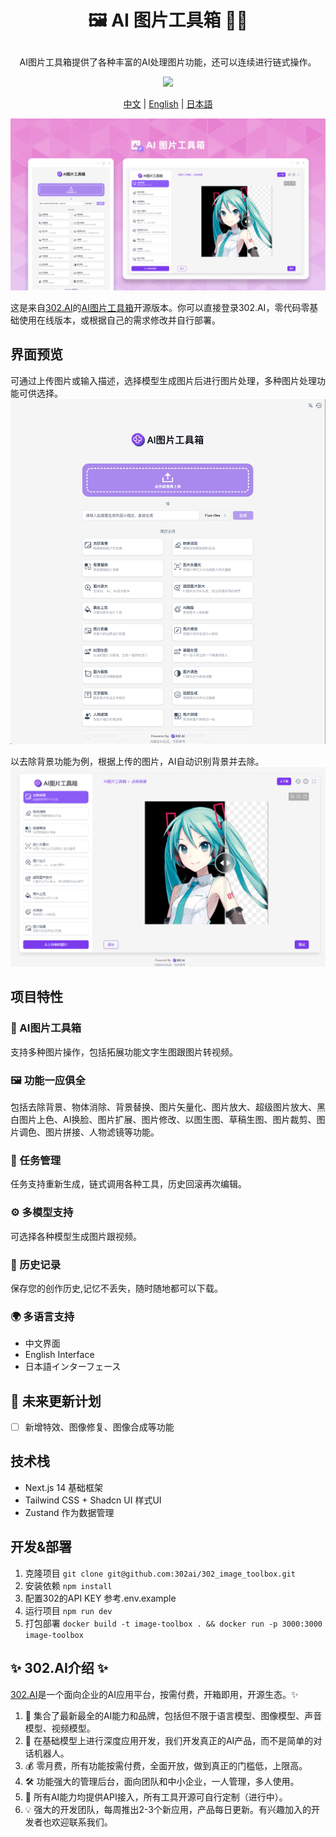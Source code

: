 # <p align="center">🖼️ AI 图片工具箱 🚀✨</p>

<p align="center">AI图片工具箱提供了各种丰富的AI处理图片功能，还可以连续进行链式操作。</p>

<p align="center"><a href="https://302.ai/tools/pictool/" target="blank"><img src="https://file.302.ai/gpt/imgs/github/20250102/72a57c4263944b73bf521830878ae39a.png" /></a></p >

<p align="center"><a href="README_zh.md">中文</a> | <a href="README.md">English</a> | <a href="README_ja.md">日本語</a></p>

![pic-tool](docs/图片工具箱.png)  

这是来自[302.AI](https://302.ai)的[AI图片工具箱](https://302.ai/tools/pictool/)开源版本。你可以直接登录302.AI，零代码零基础使用在线版本，或根据自己的需求修改并自行部署。

## 界面预览
可通过上传图片或输入描述，选择模型生成图片后进行图片处理，多种图片处理功能可供选择。
![pic-tool](docs/zh/pic-tool.png)      

以去除背景功能为例，根据上传的图片，AI自动识别背景并去除。
![pic-tool](docs/zh/图片工具箱1.png)


## 项目特性
### 🎥 AI图片工具箱
  支持多种图片操作，包括拓展功能文字生图跟图片转视频。
### 🖼️ 功能一应俱全
  包括去除背景、物体消除、背景替换、图片矢量化、图片放大、超级图片放大、黑白图片上色、AI换脸、图片扩展、图片修改、以图生图、草稿生图、图片裁剪、图片调色、图片拼接、人物滤镜等功能。
### 🔄 任务管理
  任务支持重新生成，链式调用各种工具，历史回滚再次编辑。
### ⚙️ 多模型支持
  可选择各种模型生成图片跟视频。
### 📜 历史记录
  保存您的创作历史,记忆不丢失，随时随地都可以下载。
### 🌍 多语言支持
  - 中文界面
  - English Interface
  - 日本語インターフェース

## 🚩 未来更新计划
- [ ] 新增特效、图像修复、图像合成等功能

## 技术栈

- Next.js 14 基础框架
- Tailwind CSS + Shadcn UI 样式UI
- Zustand 作为数据管理

## 开发&部署

1. 克隆项目 `git clone git@github.com:302ai/302_image_toolbox.git`
2. 安装依赖 `npm install`
3. 配置302的API KEY 参考.env.example
4. 运行项目 `npm run dev`
5. 打包部署 `docker build -t image-toolbox . && docker run -p 3000:3000 image-toolbox`


## ✨ 302.AI介绍 ✨

[302.AI](https://302.ai)是一个面向企业的AI应用平台，按需付费，开箱即用，开源生态。✨

1. 🧠 集合了最新最全的AI能力和品牌，包括但不限于语言模型、图像模型、声音模型、视频模型。
2. 🚀 在基础模型上进行深度应用开发，我们开发真正的AI产品，而不是简单的对话机器人。
3. 💰 零月费，所有功能按需付费，全面开放，做到真正的门槛低，上限高。
4. 🛠 功能强大的管理后台，面向团队和中小企业，一人管理，多人使用。
5. 🔗 所有AI能力均提供API接入，所有工具开源可自行定制（进行中）。
6. 💡 强大的开发团队，每周推出2-3个新应用，产品每日更新。有兴趣加入的开发者也欢迎联系我们。
